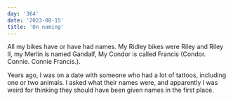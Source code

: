 ```yaml
---
day: '364'
date: '2023-08-15'
title: 'On naming'
---
```


All my bikes have or have had names. My Ridley bikes were Riley and Riley II, my Merlin is named Gandalf, My Condor is called Francis (Condor. Connie. Connie Francis.).

Years ago, I was on a date with someone who had a lot of tattoos, including one or two animals. I asked what their names were, and apparently I was weird for thinking they should have been given names in the first place.
